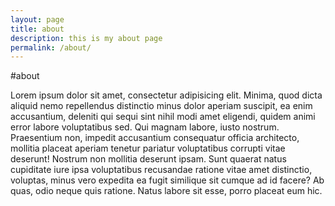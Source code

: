 ```yaml
---
layout: page
title: about
description: this is my about page
permalink: /about/
---
```


#about

Lorem ipsum dolor sit amet, consectetur adipisicing elit. Minima, quod dicta aliquid nemo repellendus distinctio minus dolor aperiam suscipit, ea enim accusantium, deleniti qui sequi sint nihil modi amet eligendi, quidem animi error labore voluptatibus sed. Qui magnam labore, iusto nostrum. Praesentium non, impedit accusantium consequatur officia architecto, mollitia placeat aperiam tenetur pariatur voluptatibus corrupti vitae deserunt! Nostrum non mollitia deserunt ipsam. Sunt quaerat natus cupiditate iure ipsa voluptatibus recusandae ratione vitae amet distinctio, voluptas, minus vero expedita ea fugit similique sit cumque ad id facere? Ab quas, odio neque quis ratione. Natus labore sit esse, porro placeat eum hic.